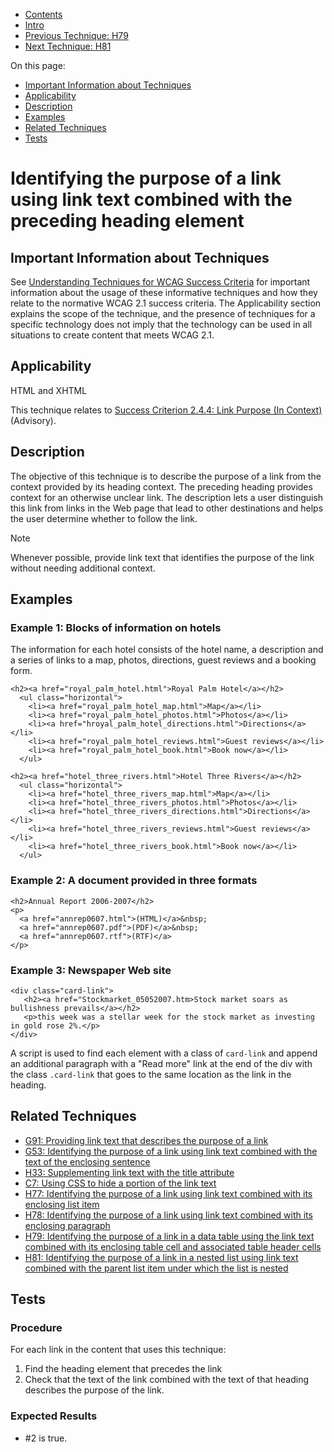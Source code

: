 -   [Contents](https://www.w3.org/WAI/WCAG21/Techniques/#techniques "Table of Contents")
-   [Intro](https://www.w3.org/WAI/WCAG21/Techniques/#introduction "Introduction to Techniques")
-   [Previous Technique: H79](H79)
-   [Next Technique: H81](H81)

On this page:

-   [Important Information about Techniques](#important-information)
-   [Applicability](#applicability)
-   [Description](#description)
-   [Examples](#examples)
-   [Related Techniques](#related)
-   [Tests](#tests)

Identifying the purpose of a link using link text combined with the preceding heading element
=============================================================================================

Important Information about Techniques
--------------------------------------

See [Understanding Techniques for WCAG Success Criteria](https://www.w3.org/WAI/WCAG21/Understanding/understanding-techniques) for important information about the usage of these informative techniques and how they relate to the normative WCAG 2.1 success criteria. The Applicability section explains the scope of the technique, and the presence of techniques for a specific technology does not imply that the technology can be used in all situations to create content that meets WCAG 2.1.

Applicability
-------------

HTML and XHTML

This technique relates to [Success Criterion 2.4.4: Link Purpose (In Context)](https://www.w3.org/WAI/WCAG21/Understanding/link-purpose-in-context) (Advisory).

Description
-----------

The objective of this technique is to describe the purpose of a link from the context provided by its heading context. The preceding heading provides context for an otherwise unclear link. The description lets a user distinguish this link from links in the Web page that lead to other destinations and helps the user determine whether to follow the link.

Note

Whenever possible, provide link text that identifies the purpose of the link without needing additional context.

Examples
--------

### Example 1: Blocks of information on hotels

The information for each hotel consists of the hotel name, a description and a series of links to a map, photos, directions, guest reviews and a booking form.

    <h2><a href="royal_palm_hotel.html">Royal Palm Hotel</a></h2>
      <ul class="horizontal">
        <li><a href="royal_palm_hotel_map.html">Map</a></li>
        <li><a href="royal_palm_hotel_photos.html">Photos</a></li>
        <li><a href="hroyal_palm_hotel_directions.html">Directions</a></li>
        <li><a href="royal_palm_hotel_reviews.html">Guest reviews</a></li>
        <li><a href="royal_palm_hotel_book.html">Book now</a></li>
      </ul>

    <h2><a href="hotel_three_rivers.html">Hotel Three Rivers</a></h2>
      <ul class="horizontal">
        <li><a href="hotel_three_rivers_map.html">Map</a></li>
        <li><a href="hotel_three_rivers_photos.html">Photos</a></li>
        <li><a href="hotel_three_rivers_directions.html">Directions</a></li>
        <li><a href="hotel_three_rivers_reviews.html">Guest reviews</a></li>
        <li><a href="hotel_three_rivers_book.html">Book now</a></li>
      </ul>     

### Example 2: A document provided in three formats

    <h2>Annual Report 2006-2007</h2>
    <p> 
      <a href="annrep0607.html">(HTML)</a>&nbsp;
      <a href="annrep0607.pdf">(PDF)</a>&nbsp;
      <a href="annrep0607.rtf">(RTF)</a>
    </p>       

### Example 3: Newspaper Web site

    <div class="card-link">
       <h2><a href="Stockmarket_05052007.htm>Stock market soars as bullishness prevails</a></h2>
       <p>this week was a stellar week for the stock market as investing in gold rose 2%.</p>
    </div>

A script is used to find each element with a class of `card-link` and append an additional paragraph with a "Read more" link at the end of the div with the class `.card-link` that goes to the same location as the link in the heading.

Related Techniques
------------------

-   [G91: Providing link text that describes the purpose of a link](https://www.w3.org/WAI/WCAG21/Techniques/general/G91)
-   [G53: Identifying the purpose of a link using link text combined with the text of the enclosing sentence](https://www.w3.org/WAI/WCAG21/Techniques/general/G53)
-   [H33: Supplementing link text with the title attribute](https://www.w3.org/WAI/WCAG21/Techniques/html/H33)
-   [C7: Using CSS to hide a portion of the link text](https://www.w3.org/WAI/WCAG21/Techniques/css/C7)
-   [H77: Identifying the purpose of a link using link text combined with its enclosing list item](https://www.w3.org/WAI/WCAG21/Techniques/html/H77)
-   [H78: Identifying the purpose of a link using link text combined with its enclosing paragraph](https://www.w3.org/WAI/WCAG21/Techniques/html/H78)
-   [H79: Identifying the purpose of a link in a data table using the link text combined with its enclosing table cell and associated table header cells](https://www.w3.org/WAI/WCAG21/Techniques/html/H79)
-   [H81: Identifying the purpose of a link in a nested list using link text combined with the parent list item under which the list is nested](https://www.w3.org/WAI/WCAG21/Techniques/html/H81)

Tests
-----

### Procedure

For each link in the content that uses this technique:

1.  Find the heading element that precedes the link
2.  Check that the text of the link combined with the text of that heading describes the purpose of the link.

### Expected Results

-   \#2 is true.
